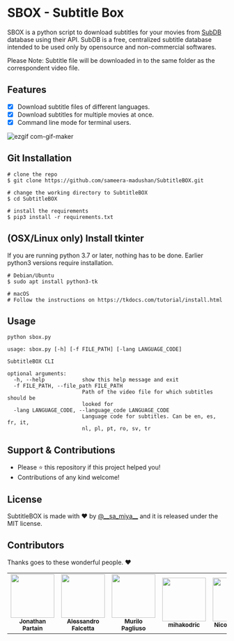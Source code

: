 # SBOX - Subtitle Box

SBOX is a python script to download subtitles for your movies from [SubDB](http://thesubdb.com/) database using their API. SubDB is a free, centralized subtitle database intended to be used only by opensource and non-commercial softwares. 

Please Note: Subtitle file will be downloaded in to the same folder as the correspondent video file.

## Features
- [x] Download subtitle files of different languages.
- [x] Download subtitles for multiple movies at once.
- [x] Command line mode for terminal users.

![ezgif com-gif-maker](https://user-images.githubusercontent.com/55880211/79194420-21ebc280-7e4a-11ea-84b2-f155d43dcd0a.gif)

## Git Installation
```
# clone the repo
$ git clone https://github.com/sameera-madushan/SubtitleBOX.git

# change the working directory to SubtitleBOX
$ cd SubtitleBOX

# install the requirements
$ pip3 install -r requirements.txt
```
## (OSX/Linux only) Install tkinter
If you are running python 3.7 or later, nothing has to be done. Earlier python3 versions require installation.
```
# Debian/Ubuntu
$ sudo apt install python3-tk

# macOS
# Follow the instructions on https://tkdocs.com/tutorial/install.html
```

## Usage

```
python sbox.py
```

```
usage: sbox.py [-h] [-f FILE_PATH] [-lang LANGUAGE_CODE]

SubtitleBOX CLI

optional arguments:
  -h, --help            show this help message and exit
  -f FILE_PATH, --file_path FILE_PATH
                        Path of the video file for which subtitles should be
                        looked for
  -lang LANGUAGE_CODE, --language_code LANGUAGE_CODE
                        Language code for subtitles. Can be en, es, fr, it,
                        nl, pl, pt, ro, sv, tr
```

## Support & Contributions
- Please ⭐️ this repository if this project helped you!
- Contributions of any kind welcome!

## License
SubtitleBOX is made with ♥ by [@_\_sa_miya__](https://twitter.com/__sa_miya__) and it is released under the MIT license.

## Contributors

Thanks goes to these wonderful people. :heart:

<table>
  <tr>
    <td align="center"><a href="https://github.com/JonathanPartain"><img src="https://avatars0.githubusercontent.com/u/12885700?s=400&u=242fea5b8de20586e1ae174056b7aa9fc04d95d6&v=4" width="100px;" alt=""/><br /><sub><b>Jonathan Partain</b></sub></a></td>
    <td align="center"><a href="https://github.com/AlexMV12"><img src="https://avatars1.githubusercontent.com/u/36054651?s=400&v=4" width="100px;" alt=""/><br /><sub><b>Alessandro Falcetta</b></sub></a></td>
    <td align="center"><a href="https://github.com/DarkCeptor44"><img src="https://avatars2.githubusercontent.com/u/16278483?s=400&u=1ebc14a87bd6f2e4df0cb1ff90f178cb1ea1beef&v=4" width="100px;" alt=""/><br /><sub><b>Murilo Pagliuso</b></sub></a></td>
    <td align="center"><a href="https://github.com/mihakodric"><img src="https://avatars0.githubusercontent.com/u/32506231?s=400&v=4" width="100px;" alt=""/><br /><sub><b>mihakodric</b></sub></a></td>
    <td align="center"><a href="https://github.com/NBrown140"><img src="https://avatars1.githubusercontent.com/u/9956767?s=400&u=e4f68c09d01d986fa133a713ce4e8013c68db3a2&v=4" width="100px;" alt=""/><br /><sub><b>Nicolas Brown</b></sub></a></td>

</table>
